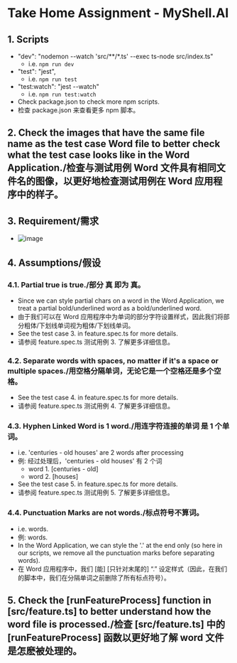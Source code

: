 # Take Home Assignment - MyShell.AI

## 1. Scripts
- "dev": "nodemon --watch 'src/**/*.ts' --exec ts-node src/index.ts"
    - i.e. `npm run dev`
- "test": "jest",
    - i.e. `npm run test`
- "test:watch": "jest --watch"
    - i.e. `npm run test:watch`
- Check package.json to check more npm scripts.
- 检查 package.json 来查看更多 npm 脚本。

## 2. Check the images that have the same file name as the test case Word file to better check what the test case looks like in the Word Application./检查与测试用例 Word 文件具有相同文件名的图像，以更好地检查测试用例在 Word 应用程序中的样子。

## 3. Requirement/需求
- ![image](https://hackmd.io/_uploads/r1xYT_gK5yl.png)

## 4. Assumptions/假设
### 4.1. Partial true is true./部分 真 即为 真。
- Since we can style partial chars on a word in the Word Application, we treat a partial bold/underlined word as a bold/underlined word.
- 由于我们可以在 Word 应用程序中为单词的部分字符设置样式，因此我们将部分粗体/下划线单词视为粗体/下划线单词。
- See the test case 3. in feature.spec.ts for more details.
- 请参阅 feature.spec.ts 测试用例 3. 了解更多详细信息。
### 4.2. Separate words with spaces, no matter if it's a space or multiple spaces./用空格分隔单词，无论它是一个空格还是多个空格。
- See the test case 4. in feature.spec.ts for more details.
- 请参阅 feature.spec.ts 测试用例 4. 了解更多详细信息。
### 4.3. Hyphen Linked Word is 1 word./用连字符连接的单词 是 1 个单词。
- i.e. 'centuries - old houses' are 2 words after processing
- 例: 经过处理后，'centuries - old houses' 有 2 个词
    - word 1. [centuries - old]
    - word 2. [houses]
- See the test case 5. in feature.spec.ts for more details.
- 请参阅 feature.spec.ts 测试用例 5. 了解更多详细信息。
### 4.4. Punctuation Marks are not words./标点符号不算词。
- i.e. words.
- 例: words.
- In the Word Application, we can style the '.' at the end only (so here in our scripts, we remove all the punctuation marks before separating words).
- 在 Word 应用程序中，我们 [能] [只针对末尾的] “.” 设定样式（因此，在我们的脚本中，我们在分隔单词之前删除了所有标点符号）。

## 5. Check the [runFeatureProcess] function in [src/feature.ts] to better understand how the word file is processed./检查 [src/feature.ts] 中的 [runFeatureProcess] 函数以更好地了解 word 文件是怎麽被处理的。
